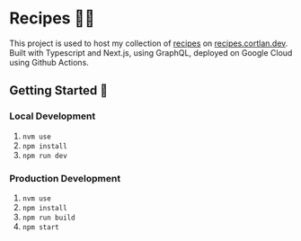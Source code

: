 # Recipes 🧑‍🍳

This project is used to host my collection of [recipes](https://github.com/cortl/recipes) on [recipes.cortlan.dev](https://recipes.cortlan.dev). Built with Typescript and Next.js, using GraphQL, deployed on Google Cloud using Github Actions.

## Getting Started 🚀

### Local Development

1. `nvm use`
2. `npm install`
3. `npm run dev`

### Production Development

1. `nvm use`
2. `npm install`
3. `npm run build`
4. `npm start`
